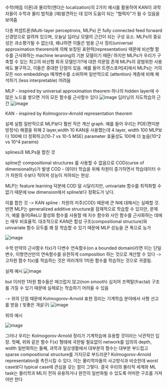 수학(매듭 이론)과 물리학(앤더슨 localization)의 2가지 예시를 활용하여 KAN이 과학자들이 수학과 물리 법칙을 (재)발견하는 데 있어 도움이 되는 "협력자"가 될 수 있음을 보여줌

다층 퍼셉트론(Multi-layer perceptrons, MLPs) 은 fully connected feed forward 신경망으로 알려져 있으며, 오늘날 딥러닝 모델의 근간이 되는 구성 요소. MLPs의 중요성은 과소평가될 수 없는데, 왜냐하면 이들은 범용 근사 정리(universal approximation theorem)에 의해 보장된 표현력(representation) 때문에 비선형 함수를 근사화하는 machine leraning의 기본 모델이기 때문/ 하지만 MLPs가 우리가 구축할 수 있는 최고의 비선형 회귀 모델인가?에 대한 의문점 존재
MLPs의 광범위한 사용에도 불구하고, 이들은 중대한 단점이 있음. 예를 들어 트랜스포머[4]에서 MLPs는 거의 모든 non embeddings 매개변수를 소비하며 일반적으로 (attention) 계층에 비해 해석하기 (less interpretable) 어려움

MLP - inspired by universal approximation theorem
하나의 hidden layer에 수많은 노드를 쌓으면 거의 모든 함수를 근사할수 있다
![image](https://github.com/jinuk0211/llm_project/assets/150532431/e5e75dd1-d5a9-4f2a-bfee-6bece9cf39c9)
딥러닝의 지도학습의 근간
![image](https://github.com/jinuk0211/llm_project/assets/150532431/5cc4e399-1b00-4ab7-ab46-e6b02edfefa7)


KAN - inspired by Kolmogorov-Arnold representation theorem

실제 실험
일반적으로 MLP보다 훨씬 작은 계산 graph.
예를 들어 우리는 PDE(편미분방정식) 해결을 위해 2 layer,width 10 KAN을 사용했는데 4 layer, width 100 MLP보다 100배 더 정확하고(10-7 vs 10-5 MSE) parameter 효율성도 100배 더 높음(10^2 vs 10^4 params)

splines과 MLPs을 합친 것

spline은 compositional structures 를 사용할 수 없음으로 COD(curse of dimensionality)가 발생
COD - 데이터 학습을 위해 차원이 증가하면서 학습데이터 수가 차원의 수보다 적어져 성능이 저하되는 현상.

MLP는 feature learning 덕분에 COD 덜 시달리지만, univariate 함수를 최적화할 수 없기 때문에 low dimension에서 spline보다 정확도가 낮다.

이를 합친 것 -> KAN
spline : 차원의 저주(COD) 때문에 큰 N에 대해서는 실패할 것. 반면 MLP는 generalized additive structure을 잠재적으로 학습할 수 있지만, 문제가, 예를 들어)ReLU 활성화 함수를 사용할 때 지수 함수와 사인 함수를 근사화하는 데에는 매우 비효율적. 대조적으로 KAN은 합성 구조(compositional structure)와 univariate 함수 모두를 꽤 잘 학습할 수 있기 때문에 MLP 성능을 큰 폭으로 능가


![image](https://github.com/jinuk0211/llm_project/assets/150532431/a206550d-ac78-45d8-9ad0-3325e42bda14)

수학
만약의 근사함수 f(x)가 다변수 연속함수(on a bounded domain)라면 
이는 단일 변수, 이항연산만의 연속함수를 유한하게 composition 하는 것으로 계산할 수 있다
->
고차원 함수 f(x)를 학습하는 것은 여러개의 1차원 함수를 학습하는 것으로 귀결됨.


실제 예시
![image](https://github.com/jinuk0211/llm_project/assets/150532431/f1e8e8b6-ce22-417a-8378-4cd1f06336ac)

but
이러한 1차원 함수들은 매끄럽지 않고(non smooth) 심지어 프랙탈(fractal) 구조를 가질 수 있기 때문에 실제로는 학습하기 어려울 수 있음

-> 위의 단점 때문에 Kolmogorov-Arnold 표현 정리는 기계학습 분야에서 사형 선고를 받음 ( 빚좋은 개살구)
![image](https://github.com/jinuk0211/llm_project/assets/150532431/12b4e5ab-f351-4e04-839d-b90a69a8d2a8)

위의 예시

![image](https://github.com/jinuk0211/llm_project/assets/150532431/f1e8e8b6-ce22-417a-8378-4cd1f06336ac)

그러나 우리는 Kolmogorov-Arnold 정리가 기계학습에 유용할 것이라는 낙관적인 입장.
첫째, 
위와 같은 함수 F(x) 형태에 국한될 필요없이 network를 임의의 depth, width 일반화하는 
둘째,
과학과 일상생활에서 대부분의 함수는 대부분 부드럽고 sparse compositional structure를 가지므로 부드러운? Kolmogorov-Arnold representation을 촉진시킬 수 있다. 이는 물리학자들의 사고방식과 비슷한데 worst case보다 typical case에 관심을 갖는 점이 그렇다. 결국 우리의 물리적 세계와 ML task는 물리학과 ML이 전혀 유용하거나 완전히 일반화될 수 있도록 어떠한 구조를 가져야만 한다
